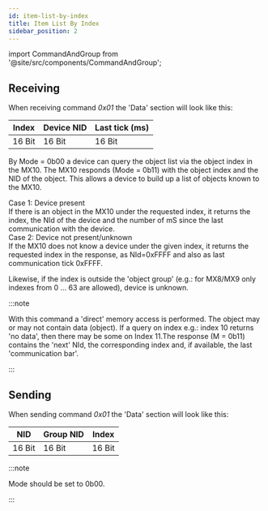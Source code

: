 ```yaml
---
id: item-list-by-index
title: Item List By Index
sidebar_position: 2
---
```


import CommandAndGroup from '@site/src/components/CommandAndGroup';

<CommandAndGroup group="07" command="01"/>

## Receiving

When receiving command _0x01_ the 'Data' section will look like this:

| Index  | Device NID | Last tick (ms) |
|--------|------------|----------------|
| 16 Bit | 16 Bit     | 16 Bit         |


By Mode = 0b00 a device can query the object list via the object index in the MX10. The MX10 responds (Mode = 0b11) with the object index and the NID of the object. This allows a device to build up a list of objects known to the MX10.

Case 1: Device present <br/>If there is an object in the MX10 under the requested index, it returns the index, the NId of the device and the number of mS since the last communication with the device. <br/>Case 2: Device not present/unknown <br/>If the MX10 does not know a device under the given index, it returns the requested index in the response, as NId=0xFFFF and also as last communication tick 0xFFFF.

Likewise, if the index is outside the 'object group' (e.g.: for MX8/MX9 only indexes from 0 ... 63 are allowed), device is unknown.

:::note

With this command a 'direct' memory access is performed. The object may or may not contain data (object). If a query on index e.g.: index 10 returns 'no data', then there may be some on Index 11.The response (M = 0b11) contains the 'next' NId, the corresponding index and, if available, the last 'communication bar'.

:::

## Sending

When sending command _0x01_ the 'Data' section will look like this:

| NID    | Group NID | Index  |
|--------|-----------|--------|
| 16 Bit | 16 Bit    | 16 Bit |


:::note

Mode should be set to 0b00.

:::
